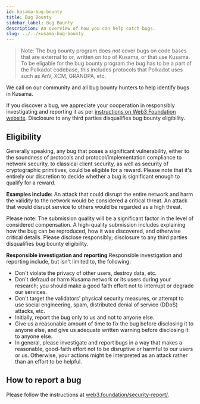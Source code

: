 ```yaml
---
id: kusama-bug-bounty
title: Bug Bounty
sidebar_label: Bug Bounty
description: An overview of how you can help catch bugs.
slug: ../../kusama-bug-bounty
---
```


> Note: The bug bounty program does *not* cover bugs on code bases that are external to or, written 
> on top of Kusama, or that use Kusama. To be eligable for the bug bounty program the bug has to
> be a part of the Polkadot codebase, this includes protocols that Polkadot uses such as AnV, XCM, 
> GRANDPA, etc.

We call on our community and all bug bounty hunters to help identify bugs in Kusama.

If you discover a bug, we appreciate your cooperation in responsibly investigating and reporting it
as per [instructions on Web3 Foundation website](https://web3.foundation/security-report/).
Disclosure to any third parties disqualifies bug bounty eligibility.

## Eligibility

Generally speaking, any bug that poses a significant vulnerability, either to the soundness of
protocols and protocol/implementation compliance to network security, to classical client security,
as well as security of cryptographic primitives, could be eligible for a reward. Please note that it's
entirely our discretion to decide whether a bug is significant enough to qualify for a reward.

**Examples include:** An attack that could disrupt the entire network and harm the validity to the
network would be considered a critical threat. An attack that would disrupt service to others
would be regarded as a high threat.

Please note: The submission quality will be a significant factor in the level of considered compensation.
A high-quality submission includes explaining how the bug can be reproduced, how it was
discovered, and otherwise critical details. Please disclose responsibly; disclosure to any third
parties disqualifies bug bounty eligibility.

**Responsible investigation and reporting** Responsible investigation and reporting include, but
isn't limited to, the following:

- Don't violate the privacy of other users, destroy data, etc.
- Don't defraud or harm Kusama network or its users during your research; you should make a good
  faith effort not to interrupt or degrade our services.
- Don't target the validators' physical security measures, or attempt to use social engineering,
  spam, distributed denial of service (DDoS) attacks, etc.
- Initially, report the bug only to us and not to anyone else.
- Give us a reasonable amount of time to fix the bug before disclosing it to anyone else, and give
  us adequate written warning before disclosing it to anyone else.
- In general, please investigate and report bugs in a way that makes a reasonable, good-faith effort
  not to be disruptive or harmful to our users or us. Otherwise, your actions might be interpreted
  as an attack rather than an effort to be helpful.

## How to report a bug

Please follow the instructions at
[web3.foundation/security-report/](https://web3.foundation/security-report/).
